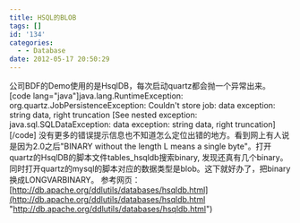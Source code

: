 ```yaml
---
title: HSQL的BLOB
tags: []
id: '134'
categories:
  - - Database
date: 2012-05-17 20:50:29
---
```


公司BDF的Demo使用的是HsqlDB，每次启动quartz都会抛一个异常出来。 \[code lang="java"\]java.lang.RuntimeException: org.quartz.JobPersistenceException: Couldn't store job: data exception: string data, right truncation \[See nested exception: java.sql.SQLDataException: data exception: string data, right truncation\]\[/code\] 没有更多的错误提示信息也不知道怎么定位出错的地方。看到网上有人说是因为2.0之后"BINARY without the length L means a single byte"。打开quartz的HsqlDB的脚本文件tables\_hsqldb搜索binary, 发现还真有几个binary。同时打开quartz的mysql的脚本对应的数据类型是blob。这下就好办了，把binary换成LONGVARBINARY。 参考网页：[http://db.apache.org/ddlutils/databases/hsqldb.html](http://db.apache.org/ddlutils/databases/hsqldb.html "http://db.apache.org/ddlutils/databases/hsqldb.html")